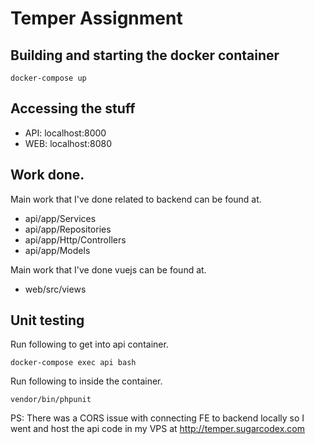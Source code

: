 # Temper Assignment

## Building and starting the docker container

```shell
docker-compose up
```

## Accessing the stuff
- API: localhost:8000
- WEB: localhost:8080

## Work done.
Main work that I've done related to backend can be found at.
- api/app/Services
- api/app/Repositories
- api/app/Http/Controllers
- api/app/Models

Main work that I've done vuejs can be found at.
- web/src/views

## Unit testing

Run following to get into api container.
```shell
docker-compose exec api bash
```

Run following to inside the container.
```shell
vendor/bin/phpunit
```

PS: There was a CORS issue with connecting FE to backend locally so I went and host the api code in my VPS at http://temper.sugarcodex.com